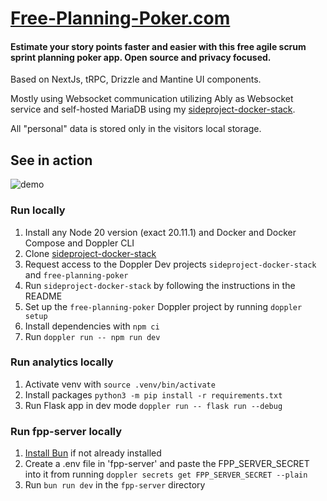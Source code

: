 # [Free-Planning-Poker.com](https://free-planning-poker.com/)

#### Estimate your story points faster and easier with this free agile scrum sprint planning poker app. Open source and privacy focused.

Based on NextJs, tRPC, Drizzle and Mantine UI components.

Mostly using Websocket communication utilizing Ably as Websocket service 
and self-hosted MariaDB using my [sideproject-docker-stack](https://github.com/jkrumm/sideproject-docker-stack).

All "personal" data is stored only in the visitors local storage.

## See in action

![demo](https://raw.githubusercontent.com/jkrumm/planning-poker/master/public/recording.gif)

### Run locally

1. Install any Node 20 version (exact 20.11.1) and Docker and Docker Compose and Doppler CLI
2. Clone [sideproject-docker-stack](https://github.com/jkrumm/sideproject-docker-stack)
3. Request access to the Doppler Dev projects `sideproject-docker-stack` and `free-planning-poker`
4. Run `sideproject-docker-stack` by following the instructions in the README
5. Set up the `free-planning-poker` Doppler project by running `doppler setup`
6. Install dependencies with `npm ci`
7. Run `doppler run -- npm run dev`

### Run analytics locally
1. Activate venv with `source .venv/bin/activate`
2. Install packages `python3 -m pip install -r requirements.txt`
3. Run Flask app in dev mode `doppler run -- flask run --debug`

### Run fpp-server locally
1. [Install Bun](https://bun.sh/docs/installation) if not already installed
2. Create a .env file in 'fpp-server' and paste the FPP_SERVER_SECRET into it from running `doppler secrets get FPP_SERVER_SECRET --plain` 
3. Run `bun run dev` in the `fpp-server` directory